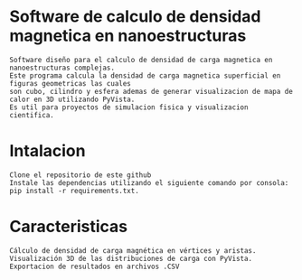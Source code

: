 # Software de calculo de densidad magnetica en nanoestructuras
    Software diseño para el calculo de densidad de carga magnetica en nanoestructuras complejas.
    Este programa calcula la densidad de carga magnetica superficial en figuras geometricas las cuales
    son cubo, cilindro y esfera ademas de generar visualizacion de mapa de calor en 3D utilizando PyVista.
    Es util para proyectos de simulacion fisica y visualizacion cientifica.

# Intalacion
    Clone el repositorio de este github
    Instale las dependencias utilizando el siguiente comando por consola: pip install -r requirements.txt.

# Caracteristicas
    Cálculo de densidad de carga magnética en vértices y aristas.
    Visualización 3D de las distribuciones de carga con PyVista.
    Exportacion de resultados en archivos .CSV